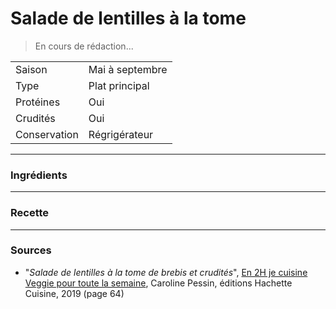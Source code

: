 # Salade de lentilles à la tome

> En cours de rédaction...

| | |
|:---|:---|
| Saison | Mai à septembre |
| Type | Plat principal |
| Protéines | Oui |
| Crudités | Oui |
| Conservation | Régrigérateur |

---

### Ingrédients


---

### Recette


---

### Sources

* "*Salade de lentilles à la tome de brebis et crudités*", [En 2H je cuisine Veggie pour toute la semaine](https://www.hachette-pratique.com/en-2h-je-cuisine-veggie-pour-toute-la-semaine-9782017059745), Caroline Pessin, éditions Hachette Cuisine, 2019 (page 64)